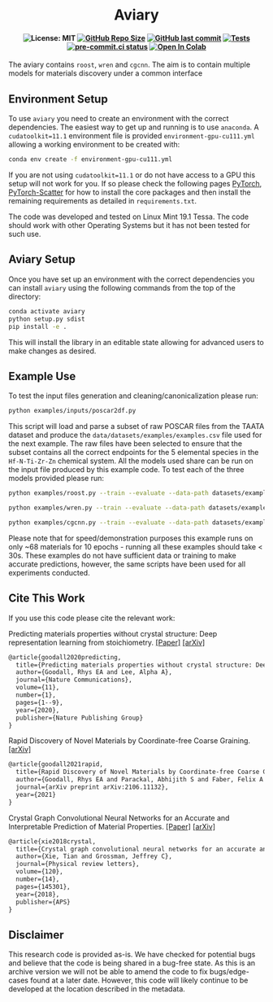 <h1 align="center">Aviary</h1>

<h4 align="center">

![License: MIT](https://img.shields.io/badge/License-MIT-green.svg)
[![GitHub Repo Size](https://img.shields.io/github/repo-size/comprhys/aviary?label=Repo+Size)](https://github.com/comprhys/aviary/graphs/contributors)
[![GitHub last commit](https://img.shields.io/github/last-commit/comprhys/aviary?label=Last+Commit)](https://github.com/comprhys/aviary/commits)
[![Tests](https://github.com/CompRhys/aviary/workflows/Tests/badge.svg)](https://github.com/CompRhys/aviary/actions)
[![pre-commit.ci status](https://results.pre-commit.ci/badge/github/CompRhys/aviary/main.svg)](https://results.pre-commit.ci/latest/github/CompRhys/aviary/main)
[![Open In Colab](https://colab.research.google.com/assets/colab-badge.svg)](https://colab.research.google.com/github/CompRhys/aviary/blob/main/examples/colab/Roost%2BWren.ipynb)

</h4>

The aviary contains `roost`, `wren` and `cgcnn`. The aim is to contain multiple models for materials discovery under a common interface

## Environment Setup

To use `aviary` you need to create an environment with the correct dependencies. The easiest way to get up and running is to use `anaconda`.
A `cudatoolkit=11.1` environment file is provided `environment-gpu-cu111.yml` allowing a working environment to be created with:

```bash
conda env create -f environment-gpu-cu111.yml
```

If you are not using `cudatoolkit=11.1` or do not have access to a GPU this setup will not work for you. If so please check the following pages [PyTorch](https://pytorch.org/get-started/locally/), [PyTorch-Scatter](https://pytorch-geometric.readthedocs.io/en/latest/notes/installation.html) for how to install the core packages and then install the remaining requirements as detailed in `requirements.txt`.

The code was developed and tested on Linux Mint 19.1 Tessa. The code should work with other Operating Systems but it has not been tested for such use.

## Aviary Setup

Once you have set up an environment with the correct dependencies you can install `aviary` using the following commands from the top of the directory:

```bash
conda activate aviary
python setup.py sdist
pip install -e .
```

This will install the library in an editable state allowing for advanced users to make changes as desired.

## Example Use

To test the input files generation and cleaning/canonicalization please run:

```sh
python examples/inputs/poscar2df.py
```

This script will load and parse a subset of raw POSCAR files from the TAATA dataset and produce the `data/datasets/examples/examples.csv` file used for the next example.
The raw files have been selected to ensure that the subset contains all the correct endpoints for the 5 elemental species in the `Hf-N-Ti-Zr-Zn` chemical system.
All the models used share can be run on the input file produced by this example code. To test each of the three models provided please run:

```sh
python examples/roost.py --train --evaluate --data-path datasets/examples/examples.csv --targets E_f --tasks regression --losses L1 --robust --epoch 10
```
```sh
python examples/wren.py --train --evaluate --data-path datasets/examples/examples.csv --targets E_f --tasks regression --losses L1 --robust --epoch 10
```
```sh
python examples/cgcnn.py --train --evaluate --data-path datasets/examples/examples.csv --targets E_f --tasks regression --losses L1 --robust --epoch 10
```

Please note that for speed/demonstration purposes this example runs on only ~68 materials for 10 epochs - running all these examples should take < 30s. These examples do not have sufficient data or training to make accurate predictions, however, the same scripts have been used for all experiments conducted.

## Cite This Work

If you use this code please cite the relevant work:

Predicting materials properties without crystal structure: Deep representation learning from stoichiometry. [[Paper]](https://doi.org/10.1038/s41467-020-19964-7) [[arXiv]](https://arxiv.org/abs/1910.00617)

```tex
@article{goodall2020predicting,
  title={Predicting materials properties without crystal structure: Deep representation learning from stoichiometry},
  author={Goodall, Rhys EA and Lee, Alpha A},
  journal={Nature Communications},
  volume={11},
  number={1},
  pages={1--9},
  year={2020},
  publisher={Nature Publishing Group}
}
```

Rapid Discovery of Novel Materials by Coordinate-free Coarse Graining. [[arXiv]](https://arxiv.org/abs/2106.11132)

```tex
@article{goodall2021rapid,
  title={Rapid Discovery of Novel Materials by Coordinate-free Coarse Graining},
  author={Goodall, Rhys EA and Parackal, Abhijith S and Faber, Felix A and Armiento, Rickard and Lee, Alpha A},
  journal={arXiv preprint arXiv:2106.11132},
  year={2021}
}
```

Crystal Graph Convolutional Neural Networks for an Accurate and Interpretable Prediction of Material Properties. [[Paper]](https://journals.aps.org/prl/abstract/10.1103/PhysRevLett.120.145301) [[arXiv]](https://arxiv.org/abs/1710.10324)

```tex
@article{xie2018crystal,
  title={Crystal graph convolutional neural networks for an accurate and interpretable prediction of material properties},
  author={Xie, Tian and Grossman, Jeffrey C},
  journal={Physical review letters},
  volume={120},
  number={14},
  pages={145301},
  year={2018},
  publisher={APS}
}
```

## Disclaimer

This research code is provided as-is. We have checked for potential bugs and believe that the code is being shared in a bug-free state. As this is an archive version we will not be able to amend the code to fix bugs/edge-cases found at a later date. However, this code will likely continue to be developed at the location described in the metadata.
